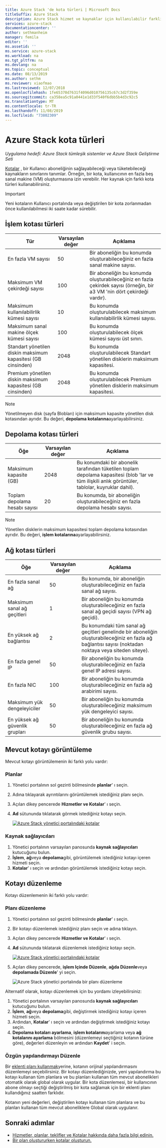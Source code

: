 ```yaml
---
title: Azure Stack 'de kota türleri | Microsoft Docs
titleSuffix: Azure Stack
description: Azure Stack hizmet ve kaynaklar için kullanılabilir farklı kota türlerini görüntüleyin ve düzenleyin.
services: azure-stack
documentationcenter: ''
author: sethmanheim
manager: femila
editor: ''
ms.assetid: ''
ms.service: azure-stack
ms.workload: na
ms.tgt_pltfrm: na
ms.devlang: na
ms.topic: conceptual
ms.date: 08/13/2019
ms.author: sethm
ms.reviewer: xiaofmao
ms.lastreviewed: 12/07/2018
ms.openlocfilehash: 1fe65370d7631f4096d010756135c67c3d2f359e
ms.sourcegitcommit: ca358ea5c91a0441e1d33f540f6dbb5b4d3c92c5
ms.translationtype: MT
ms.contentlocale: tr-TR
ms.lasthandoff: 11/08/2019
ms.locfileid: "73802309"
---
```

# <a name="quota-types-in-azure-stack"></a>Azure Stack kota türleri

*Uygulama hedefi: Azure Stack tümleşik sistemler ve Azure Stack Geliştirme Seti*

[Kotalar](service-plan-offer-subscription-overview.md#plans) , bir Kullanıcı aboneliğinin sağlayabileceği veya tüketebileceği kaynakların sınırlarını tanımlar. Örneğin, bir kota, kullanıcının en fazla beş sanal makine (VM) oluşturmasına izin verebilir. Her kaynak için farklı kota türleri kullanabilirsiniz.

> [!IMPORTANT]
> Yeni kotaların Kullanıcı portalında veya değiştirilen bir kota zorlanmadan önce kullanılabilmesi iki saate kadar sürebilir.

## <a name="compute-quota-types"></a>İşlem kotası türleri

| **Tür** | **Varsayılan değer** | **Açıklama** |
| --- | --- | --- |
| En fazla VM sayısı | 50 | Bir aboneliğin bu konumda oluşturabileceğiniz en fazla sanal makine sayısı. |
| Maksimum VM çekirdeği sayısı | 100 | Bir aboneliğin bu konumda oluşturabileceğiniz en fazla çekirdek sayısı (örneğin, bir a3 VM 'nin dört çekirdeği vardır). |
| Maksimum kullanılabilirlik kümesi sayısı | 10 | Bu konumda oluşturulabilecek maksimum kullanılabilirlik kümesi sayısı. |
| Maksimum sanal makine ölçek kümesi sayısı | 100 | Bu konumda oluşturulabilecek ölçek kümesi sayısı üst sınırı. |
| Standart yönetilen diskin maksimum kapasitesi (GB cinsinden) | 2048 | Bu konumda oluşturulabilecek Standart yönetilen disklerin maksimum kapasitesi. |
| Premium yönetilen diskin maksimum kapasitesi (GB cinsinden) | 2048 | Bu konumda oluşturulabilecek Premium yönetilen disklerin maksimum kapasitesi. |

> [!NOTE]
> Yönetilmeyen disk (sayfa Blobları) için maksimum kapasite yönetilen disk kotasından ayrıdır. Bu değeri, **depolama kotalarına**ayarlayabilirsiniz.

## <a name="storage-quota-types"></a>Depolama kotası türleri

| **Öğe** | **Varsayılan değer** | **Açıklama** |
| --- | --- | --- |
| Maksimum kapasite (GB) |2048 |Bu konumdaki bir abonelik tarafından tüketilen toplam depolama kapasitesi (blob 'lar ve tüm ilişkili anlık görüntüler, tablolar, kuyruklar dahil). |
| Toplam depolama hesabı sayısı |20 |Bu konumda, bir aboneliğin oluşturabileceğiniz en fazla depolama hesabı sayısı. |

> [!NOTE]
> Yönetilen disklerin maksimum kapasitesi toplam depolama kotasından ayrıdır. Bu değeri, **işlem kotalarına**ayarlayabilirsiniz.

## <a name="network-quota-types"></a>Ağ kotası türleri

| **Öğe** | **Varsayılan değer** | **Açıklama** |
| --- | --- | --- |
| En fazla sanal ağ |50 |Bu konumda, bir aboneliğin oluşturabileceğiniz en fazla sanal ağ sayısı. |
| Maksimum sanal ağ geçitleri |1 |Bir aboneliğin bu konumda oluşturabileceğiniz en fazla sanal ağ geçidi sayısı (VPN ağ geçidi). |
| En yüksek ağ bağlantısı |2 |Bu konumdaki tüm sanal ağ geçitleri genelinde bir aboneliğin oluşturabileceğiniz en fazla ağ bağlantısı sayısı (noktadan noktaya veya siteden siteye). |
| En fazla genel IP |50 |Bir aboneliğin bu konumda oluşturabileceğiniz en fazla genel IP adresi sayısı. |
| En fazla NIC |100 |Bir aboneliğin bu konumda oluşturabileceğiniz en fazla ağ arabirimi sayısı. |
| Maksimum yük dengeleyiciler |50 |Bir aboneliğin bu konumda oluşturabileceğiniz maksimum yük dengeleyici sayısı. |
| En yüksek ağ güvenlik grupları |50 |Bir aboneliğin bu konumda oluşturabileceğiniz en fazla ağ güvenlik grubu sayısı. |

## <a name="view-an-existing-quota"></a>Mevcut kotayı görüntüleme

Mevcut kotayı görüntülemenin iki farklı yolu vardır:

### <a name="plans"></a>Planlar

1. Yönetici portalının sol gezinti bölmesinde **planlar**' ı seçin.
2. Adına tıklayarak ayrıntılarını görüntülemek istediğiniz planı seçin.
3. Açılan dikey pencerede **Hizmetler ve Kotalar**' ı seçin.
4. **Ad** sütununda tıklatarak görmek istediğiniz kotayı seçin.

    [![Azure Stack yönetici portalındaki kotalar](media/azure-stack-quota-types/quotas1sm.png "Yönetici portalında kotaları görüntüleme")](media/azure-stack-quota-types/quotas1.png#lightbox)

### <a name="resource-providers"></a>Kaynak sağlayıcıları

1. Yönetici portalının varsayılan panosunda **kaynak sağlayıcıları** kutucuğunu bulun.
2. **İşlem**, **ağ**veya **depolama**gibi, görüntülemek istediğiniz kotayı içeren hizmeti seçin.
3. **Kotalar**' ı seçin ve ardından görüntülemek istediğiniz kotayı seçin.

## <a name="edit-a-quota"></a>Kotayı düzenleme

Kotayı düzenlemenin iki farklı yolu vardır:

### <a name="edit-a-plan"></a>Planı düzenleme

1. Yönetici portalının sol gezinti bölmesinde **planlar**' ı seçin.
2. Bir kotayı düzenlemek istediğiniz planı seçin ve adına tıklayın.
3. Açılan dikey pencerede **Hizmetler ve Kotalar**' ı seçin.
4. **Ad** sütununda tıklatarak düzenlemek istediğiniz kotayı seçin.

    [![Azure Stack yönetici portalındaki kotalar](media/azure-stack-quota-types/quotas1sm.png "Yönetici portalında kotaları görüntüleme")](media/azure-stack-quota-types/quotas1.png#lightbox)

5. Açılan dikey pencerede, **işlem Içinde Düzenle**, **ağda Düzenle**veya **depolamada Düzenle**' yi seçin.

    ![Azure Stack yönetici portalında bir planı düzenleme](media/azure-stack-quota-types/quotas3.png "Azure Stack yönetici portalında bir planı düzenleme")

Alternatif olarak, kotayı düzenlemek için bu yordamı izleyebilirsiniz:

1. Yönetici portalının varsayılan panosunda **kaynak sağlayıcıları** kutucuğunu bulun.
2. **İşlem**, **ağ**veya **depolama**gibi, değiştirmek istediğiniz kotayı içeren hizmeti seçin.
3. Ardından, **Kotalar**' ı seçin ve ardından değiştirmek istediğiniz kotayı seçin.
4. **Depolama kotaları ayarlama**, **işlem kotalarını**ayarlama veya **ağ kotalarını ayarlama** bölmesini (düzenlemeyi seçtiğiniz kotanın türüne göre), değerleri düzenleyin ve ardından **Kaydet**' i seçin.

### <a name="edit-original-configuration"></a>Özgün yapılandırmayı Düzenle
  
Bir [eklenti planı kullanmak](create-add-on-plan.md)yerine, kotanın orijinal yapılandırmasını düzenlemeyi seçebilirsiniz. Bir kotayı düzenlediğinizde, yeni yapılandırma bu kotayı kullanan tüm planlara ve bu planları kullanan tüm mevcut abonelikleri otomatik olarak global olarak uygular. Bir kota düzenlemesi, bir kullanıcının abone olmayı seçtiği değiştirilmiş bir kota sağlamak için bir eklenti planı kullandığınız saatten farklıdır.

Kotanın yeni değerleri, değiştirilen kotayı kullanan tüm planlara ve bu planları kullanan tüm mevcut aboneliklere Global olarak uygulanır.

## <a name="next-steps"></a>Sonraki adımlar

- [Hizmetler, planlar, teklifler ve Kotalar hakkında daha fazla bilgi edinin.](service-plan-offer-subscription-overview.md)
- [Bir plan oluştururken kotalar oluşturun.](azure-stack-create-plan.md)
